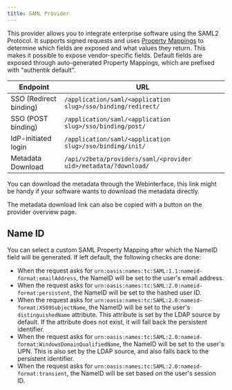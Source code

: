 ```yaml
---
title: SAML Provider
---
```


This provider allows you to integrate enterprise software using the SAML2 Protocol. It supports signed requests and uses [Property Mappings](../property-mappings/index.md#saml-property-mapping) to determine which fields are exposed and what values they return. This makes it possible to expose vendor-specific fields.
Default fields are exposed through auto-generated Property Mappings, which are prefixed with "authentik default".

| Endpoint               | URL                                                            |
| ---------------------- | -------------------------------------------------------------- |
| SSO (Redirect binding) | `/application/saml/<application slug>/sso/binding/redirect/`   |
| SSO (POST binding)     | `/application/saml/<application slug>/sso/binding/post/`       |
| IdP-initiated login    | `/application/saml/<application slug>/sso/binding/init/`       |
| Metadata Download      | `/api/v2beta/providers/saml/<provider uid>/metadata/?download/`|

You can download the metadata through the Webinterface, this link might be handy if your software wants to download the metadata directly.

The metadata download link can also be copied with a button on the provider overview page.

## Name ID

You can select a custom SAML Property Mapping after which the NameID field will be generated. If left default, the following checks are done:

- When the request asks for `urn:oasis:names:tc:SAML:1.1:nameid-format:emailAddress`, the NameID will be set to the user's email address.
- When the request asks for `urn:oasis:names:tc:SAML:2.0:nameid-format:persistent`, the NameID will be set to the hashed user ID.
- When the request asks for `urn:oasis:names:tc:SAML:2.0:nameid-format:X509SubjectName`, the NameID will be set to the user's `distinguishedName` attribute. This attribute is set by the LDAP source by default. If the attribute does not exist, it will fall back the persistent identifier.
- When the request asks for `urn:oasis:names:tc:SAML:2.0:nameid-format:WindowsDomainQualifiedName`, the NameID will be set to the user's UPN. This is also set by the LDAP source, and also falls back to the persistent identifier.
- When the request asks for `urn:oasis:names:tc:SAML:2.0:nameid-format:transient`, the NameID will be set based on the user's session ID.
